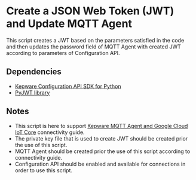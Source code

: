 # Create a JSON Web Token (JWT) and Update MQTT Agent

This script creates a JWT based on the parameters satisfied in the code and then updates the password field of MQTT Agent with created JWT according to parameters of Configuration API.

## Dependencies

- [Kepware Configuration API SDK for Python](https://github.com/PTCInc/Kepware-ConfigAPI-SDK-Python)
- [PyJWT library](https://pyjwt.readthedocs.io/en/stable/)


## Notes

- This script is here to support [Kepware MQTT Agent and Google Cloud IoT Core](https://www.kepware.com/getattachment/f927bc2c-8a2b-459e-90ed-c85b29fdfffd/Kepware-MQTT-Agent-and-Google-IoT-Core.pdf) connectivity guide.
- The private key file that is used to create JWT should be created prior the use of this script.
- MQTT Agent should be created prior the use of this script according to connectivity guide.
- Configuration API should be enabled and available for connections in order to use this script.

